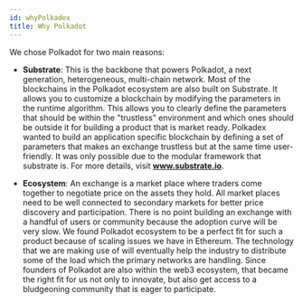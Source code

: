 ```yaml
---
id: whyPolkadex
title: Why Polkadot
---
```


We chose Polkadot for two main reasons:


* **Substrate**: This is the backbone that powers Polkadot, a next generation, heterogeneous, multi-chain network. Most of the blockchains in the Polkadot ecosystem are also built on Substrate. It allows you to customize a blockchain by modifying the parameters in the runtime algorithm. This allows you to clearly define the parameters that should be within the "trustless" environment and which ones should be outside it for building a product that is market ready. Polkadex wanted to build an application specific blockchain by defining a set of parameters that makes an exchange trustless but at the same time user-friendly. It was only possible due to the modular framework that substrate is. For more details, visit **www.substrate.io**.


* **Ecosystem**: An exchange is a market place where traders come together to negotiate price on the assets they hold. All market places need to be well connected to secondary markets for better price discovery and participation. There is no point building an exchange with a handful of users or community because the adoption curve will be very slow. We found Polkadot ecosystem to be a perfect fit for such a product because of scaling issues we have in Ethereum. The technology that we are making use of will eventually help the industry to distribute some of the load which the primary networks are handling. Since founders of Polkadot are also within the web3 ecosystem, that became the right fit for us not only to innovate, but also get access to a bludgeoning community that is eager to participate.
